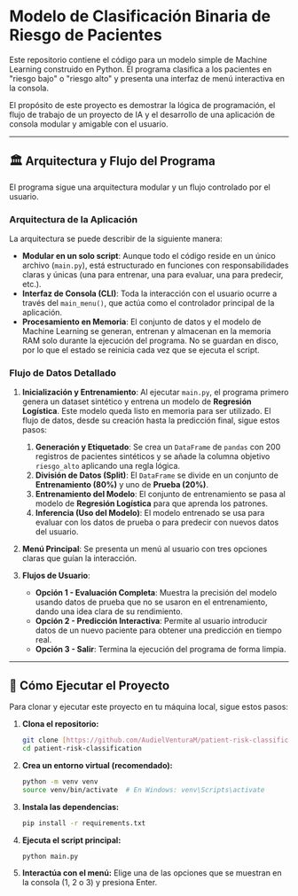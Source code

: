 # Modelo de Clasificación Binaria de Riesgo de Pacientes

Este repositorio contiene el código para un modelo simple de Machine Learning construido en Python. El programa clasifica a los pacientes en "riesgo bajo" o "riesgo alto" y presenta una interfaz de menú interactiva en la consola.

El propósito de este proyecto es demostrar la lógica de programación, el flujo de trabajo de un proyecto de IA y el desarrollo de una aplicación de consola modular y amigable con el usuario.

---

## 🏛️ Arquitectura y Flujo del Programa

El programa sigue una arquitectura modular y un flujo controlado por el usuario.

### Arquitectura de la Aplicación

La arquitectura se puede describir de la siguiente manera:

* **Modular en un solo script**: Aunque todo el código reside en un único archivo (`main.py`), está estructurado en funciones con responsabilidades claras y únicas (una para entrenar, una para evaluar, una para predecir, etc.).
* **Interfaz de Consola (CLI)**: Toda la interacción con el usuario ocurre a través del `main_menu()`, que actúa como el controlador principal de la aplicación.
* **Procesamiento en Memoria**: El conjunto de datos y el modelo de Machine Learning se generan, entrenan y almacenan en la memoria RAM solo durante la ejecución del programa. No se guardan en disco, por lo que el estado se reinicia cada vez que se ejecuta el script.

### Flujo de Datos Detallado

1.  **Inicialización y Entrenamiento**: Al ejecutar `main.py`, el programa primero genera un dataset sintético y entrena un modelo de **Regresión Logística**. Este modelo queda listo en memoria para ser utilizado. El flujo de datos, desde su creación hasta la predicción final, sigue estos pasos:
    1.  **Generación y Etiquetado**: Se crea un `DataFrame` de `pandas` con 200 registros de pacientes sintéticos y se añade la columna objetivo `riesgo_alto` aplicando una regla lógica.
    2.  **División de Datos (Split)**: El `DataFrame` se divide en un conjunto de **Entrenamiento (80%)** y uno de **Prueba (20%)**.
    3.  **Entrenamiento del Modelo**: El conjunto de entrenamiento se pasa al modelo de **Regresión Logística** para que aprenda los patrones.
    4.  **Inferencia (Uso del Modelo)**: El modelo entrenado se usa para evaluar con los datos de prueba o para predecir con nuevos datos del usuario.

2.  **Menú Principal**: Se presenta un menú al usuario con tres opciones claras que guían la interacción.

3.  **Flujos de Usuario**:
    * **Opción 1 - Evaluación Completa**: Muestra la precisión del modelo usando datos de prueba que no se usaron en el entrenamiento, dando una idea clara de su rendimiento.
    * **Opción 2 - Predicción Interactiva**: Permite al usuario introducir datos de un nuevo paciente para obtener una predicción en tiempo real.
    * **Opción 3 - Salir**: Termina la ejecución del programa de forma limpia.

---

## 🚀 Cómo Ejecutar el Proyecto

Para clonar y ejecutar este proyecto en tu máquina local, sigue estos pasos:

1.  **Clona el repositorio:**
    ```bash
    git clone [https://github.com/AudielVenturaM/patient-risk-classification](https://github.com/AudielVenturaM/patient-risk-classification)
    cd patient-risk-classification
    ```

2.  **Crea un entorno virtual (recomendado):**
    ```bash
    python -m venv venv
    source venv/bin/activate  # En Windows: venv\Scripts\activate
    ```

3.  **Instala las dependencias:**
    ```bash
    pip install -r requirements.txt
    ```

4.  **Ejecuta el script principal:**
    ```bash
    python main.py
    ```

5.  **Interactúa con el menú:**
    Elige una de las opciones que se muestran en la consola (1, 2 o 3) y presiona Enter.